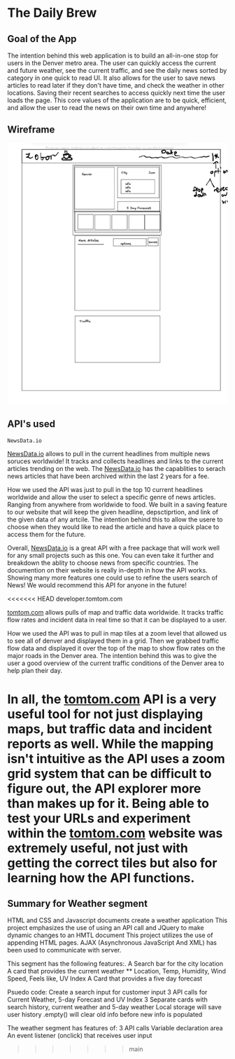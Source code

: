 # The Daily Brew

## Goal of the App

The intention behind this web application is to build an all-in-one stop for users in the Denver metro area. The user can quickly access the current and future weather, see the current traffic, and see the daily news sorted by category in one quick to read UI. It also allows for the user to save news articles to read later if they don't have time, and check the weather in other locations. Saving their recent searches to access quickly next time the user loads the page. This core values of the application are to be quick, efficient, and allow the user to read the news on their own time and anywhere!

## Wireframe

![](./assets/Images/Wireframe0.2.png)

## API's used

    NewsData.io

[NewsData.io](https://newsdata.io/) allows to pull in the current headlines from multiple news soruces worldwide! It tracks and collects headlines and links to the current articles trending on the web. The [NewsData.io](https://newsdata.io/) has the capablities to serach news articles that have been archived within the last 2 years for a fee.

How we used the API was just to pull in the top 10 current headlines worldwide and allow the user to select a specific genre of news articles. Ranging from anywhere from worldwide to food. We built in a saving feature to our website that will keep the given headline, depsctiprtion, and link of the given data of any artcile. The intention behind this to allow the usere to choose when they would like to read the article and have a quick place to access them for the future.

Overall, [NewsData.io](https://newsdata.io/) is a great API with a free package that will work well for any small projects such as this one. You can even take it further and breakdown the ablity to choose news from specific countries. The documention on their website is really in-depth in how the API works. Showing many more features one could use to refine the users search of News! We would recommend this API for anyone in the future!

<<<<<<< HEAD
    developer.tomtom.com

[tomtom.com](https://developer.tomtom.com/) allows pulls of map and traffic data worldwide. It tracks traffic flow rates and incident data in real time so that it can be displayed to a user.

How we used the API was to pull in map tiles at a zoom level that allowed us to see all of denver and displayed them in a grid. Then we grabbed traffic flow data and displayed it over the top of the map to show flow rates on the major roads in the Denver area. The intention behind this was to give the user a good overview of the current traffic conditions of the Denver area to help plan their day.

In all, the [tomtom.com](https://developer.tomtom.com/) API is a very useful tool for not just displaying maps, but traffic data and incident reports as well. While the mapping isn't intuitive as the API uses a zoom grid system that can be difficult to figure out, the API explorer more than makes up for it. Being able to test your URLs and experiment within the [tomtom.com](https://developer.tomtom.com/) website was extremely useful, not just with getting the correct tiles but also for learning how the API functions.
=======
## Summary for Weather segment

HTML and CSS and Javascript documents create a weather application
This project emphasizes the use of using an API call and JQuery to make dynamic changes to an HMTL document
This project utilizes the use of appending HTML pages.
AJAX (Asynchronous JavaScript And XML) has been used to communicate with server.

This segment has the following features:.
A Search bar for the city location
A card that provides the current weather \*\* Location, Temp, Humidity, Wind Speed, Feels like, UV Index
A Card that provides a five day forecast

Psuedo code:
Create a search input for customer input
3 API calls for Current Weather, 5-day Forecast and UV Index
3 Separate cards with search history, current weather and 5-day weather
Local storage will save user history
.empty() will clear old info before new info is populated

The weather segment has features of:
3 API calls
Variable declaration area
An event listener (onclick) that receives user input
>>>>>>> main
